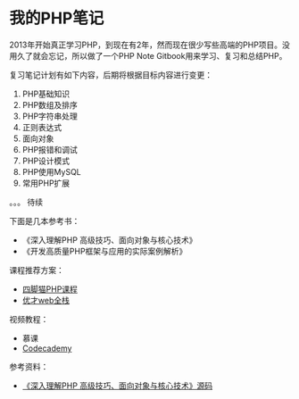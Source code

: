 # 我的PHP笔记

2013年开始真正学习PHP，到现在有2年，然而现在很少写些高端的PHP项目。没用久了就会忘记，所以做了一个PHP Note Gitbook用来学习、复习和总结PHP。

复习笔记计划有如下内容，后期将根据目标内容进行变更：

1. PHP基础知识
2. PHP数组及排序
3. PHP字符串处理
4. 正则表达式
5. 面向对象
6. PHP报错和调试
7. PHP设计模式
8. PHP使用MySQL
9. 常用PHP扩展

。。。 待续

下面是几本参考书：

- 《深入理解PHP 高级技巧、面向对象与核心技术》
- 《开发高质量PHP框架与应用的实际案例解析》

课程推荐方案：
- [四脚猫PHP课程](http://www.sijiaomao.com/course.htm)
- [优才web全栈](http://quanzhan.ucai.cn/course/web)

视频教程：
- 慕课
- [Codecademy](https://www.codecademy.com/zh/tracks/php)

参考资料：
- [《深入理解PHP 高级技巧、面向对象与核心技术》源码](http://www.larryullman.com/books/php-advanced-and-object-oriented-programming/#downloads)





